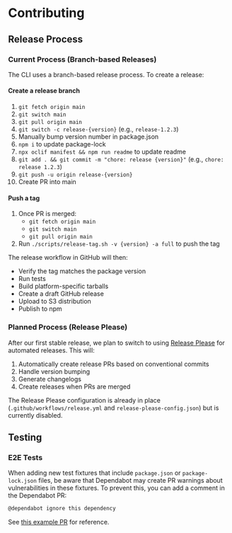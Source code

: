 # Contributing

## Release Process

### Current Process (Branch-based Releases)

The CLI uses a branch-based release process. To create a release:

#### Create a release branch

1. `git fetch origin main`
2. `git switch main`
3. `git pull origin main`
4. `git switch -c release-{version}` (e.g., `release-1.2.3`)
5. Manually bump version number in package.json
6. `npm i` to update package-lock
7. `npx oclif manifest && npm run readme` to update readme
8. `git add . && git commit -m "chore: release {version}"` (e.g., `chore: release 1.2.3`)
9. `git push -u origin release-{version}`
10. Create PR into main

#### Push a tag

1. Once PR is merged:
   - `git fetch origin main`
   - `git switch main`
   - `git pull origin main`
2. Run `./scripts/release-tag.sh -v {version} -a full` to push the tag

The release workflow in GitHub will then:
- Verify the tag matches the package version
- Run tests
- Build platform-specific tarballs
- Create a draft GitHub release
- Upload to S3 distribution
- Publish to npm

### Planned Process (Release Please)

After our first stable release, we plan to switch to using [Release Please](https://github.com/google-github-actions/release-please-action) for automated releases. This will:

1. Automatically create release PRs based on conventional commits
2. Handle version bumping
3. Generate changelogs
4. Create releases when PRs are merged

The Release Please configuration is already in place (`.github/workflows/release.yml` and `release-please-config.json`) but is currently disabled.

## Testing

### E2E Tests

When adding new test fixtures that include `package.json` or `package-lock.json` files, be aware that Dependabot may create PR warnings about vulnerabilities in these fixtures. To prevent this, you can add a comment in the Dependabot PR:

```markdown
@dependabot ignore this dependency
```

See [this example PR](https://github.com/herodevs/cli/pull/182#issuecomment-2812762970) for reference.

